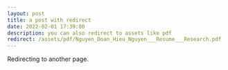 ```yaml
---
layout: post
title: a post with redirect
date: 2022-02-01 17:39:00
description: you can also redirect to assets like pdf
redirect: /assets/pdf/Nguyen_Doan_Hieu_Nguyen___Resume___Research.pdf
---
```


Redirecting to another page.
